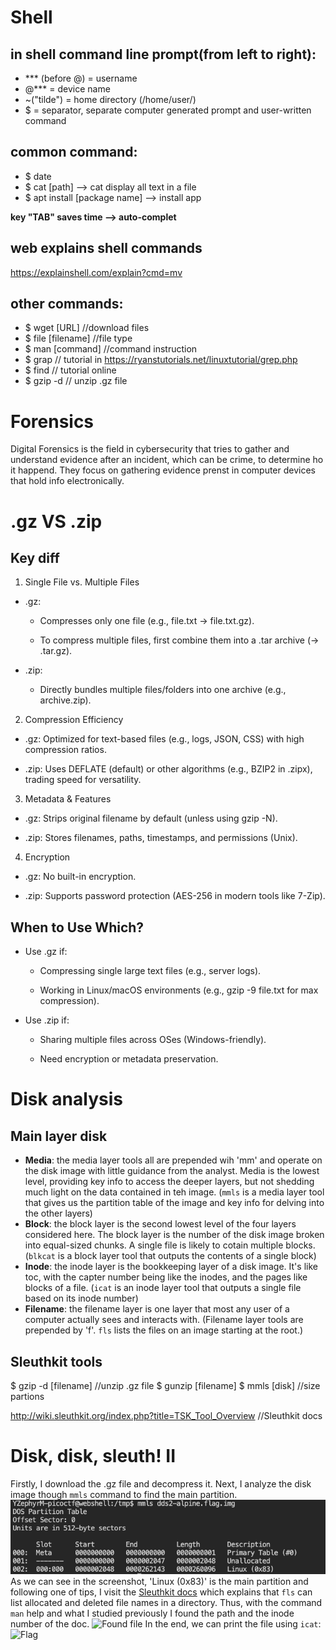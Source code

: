 # Shell
## in shell command line prompt(from left to right):
- *** (before @) = username
- @*** = device name
- ~("tilde") = home directory (/home/user/)
- $ = separator, separate computer generated prompt and user-written command

## common command:
- $ date
- $ cat [path] --> cat display all text in a file
- $ apt install [package name] --> install app

**key "TAB" saves time --> auto-complet**

## web explains shell commands
https://explainshell.com/explain?cmd=mv

## other commands:
- $ wget [URL]      //download files
- $ file [filename]     //file type 
- $ man [command]       //command instruction
- $ grap        // tutorial in https://ryanstutorials.net/linuxtutorial/grep.php
- $ find        // tutorial online
- $ gzip -d     // unzip .gz file

# Forensics
Digital Forensics is the field in cybersecurity that tries to gather and understand evidence after an incident, which can be crime, to determine ho it happend. They focus on gathering evidence prenst in computer devices that hold info electronically.

# .gz VS .zip

## Key diff

1. Single File vs. Multiple Files
- .gz:

    - Compresses only one file (e.g., file.txt → file.txt.gz).

    - To compress multiple files, first combine them into a .tar archive (→ .tar.gz).

- .zip:

    - Directly bundles multiple files/folders into one archive (e.g., archive.zip).

2. Compression Efficiency
- .gz: Optimized for text-based files (e.g., logs, JSON, CSS) with high compression ratios.

- .zip: Uses DEFLATE (default) or other algorithms (e.g., BZIP2 in .zipx), trading speed for versatility.

3. Metadata & Features
- .gz: Strips original filename by default (unless using gzip -N).

- .zip: Stores filenames, paths, timestamps, and permissions (Unix).

4. Encryption
- .gz: No built-in encryption.

- .zip: Supports password protection (AES-256 in modern tools like 7-Zip).

## When to Use Which?
- Use .gz if:

    - Compressing single large text files (e.g., server logs).

    - Working in Linux/macOS environments (e.g., gzip -9 file.txt for max compression).

- Use .zip if:

    - Sharing multiple files across OSes (Windows-friendly).

    - Need encryption or metadata preservation.

# Disk analysis

## Main layer disk
- **Media**: the media layer tools all are prepended wih 'mm' and operate on the disk image with little guidance from the analyst. Media is the lowest level, providing key info to access the deeper layers, but not shedding much light on the data contained in teh image. (`mmls` is a media layer tool that gives us the partition table of the image and key info for delving into the other layers)
- **Block**: the block layer is the second lowest level of the four layers considered here. The block layer is the number of the disk image broken into equal-sized chunks. A single file is likely to cotain multiple blocks. (`blkcat` is a block layer tool that outputs the contents of a single block)
- **Inode**: the inode layer is the bookkeeping layer of a disk image. It's like toc, with the capter number being like the inodes, and the pages like blocks of a file. (`icat` is an inode layer tool that outputs a single file based on its inode number)
- **Filename**: the filename layer is one layer that most any user of a computer actually sees and interacts with. (Filename layer tools are prepended by 'f'. `fls` lists the files on an image starting at the root.) 
## Sleuthkit tools

$ gzip -d [filename]      //unzip .gz file
$ gunzip [filename]
$ mmls [disk]             //size partions

http://wiki.sleuthkit.org/index.php?title=TSK_Tool_Overview //Sleuthkit docs

# Disk, disk, sleuth! II

Firstly, I download the .gz file and decompress it. 
Next, I analyze the disk image though `mmls` command to find the main partition.
![Analyzing disk imga](./img/DDS2_analyzing.png)
As we can see in the screenshot, 'Linux (0x83)' is the main partition and following one of tips, I visit the [Sleuthkit docs](http://wiki.sleuthkit.org/index.php?title=TSK_Tool_Overview) which explains that `fls` can list allocated and deleted file names in a directory. Thus, with the command `man` help and what I studied previously I found the path and the inode number of the doc.
![Found file](./img/DDS2_location)
In the end, we can print the file using `icat`:
![Flag](./pico_note/img/DDS2_result)

